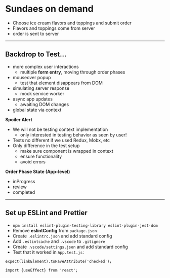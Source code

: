 # Sundaes on demand

- Choose ice cream flavors and toppings and submit order
- Flavors and toppings come from server
- order is sent to server

---

## Backdrop to Test...

- more complex user interactions
  - multiple **form entry**, moving through order phases
- mouseover popup
  - test that element disappears from DOM
- simulating server response
  - mock service worker
- async app updates
  - awaiting DOM changes
- global state via context

**Spoiler Alert**

- We will not be testing context implementation
  - only interested in testing behavior as seen by user!
- Tests no different if we used Redux, Mobx, etc
- Only difference in the test setup
  - make sure component is wrapped in context
  - ensure functionality
  - avoid errors

**Order Phase State (App-level)**

- inProgress
- review
- completed

---

## Set up ESLint and Prettier

- `npm install eslint-plugin-testing-library eslint-plugin-jest-dom`
- Remove **eslintConfig** from `package.json`
- Create `.eslintrc.json` and add standard config
- Add `.eslintcache` and `.vscode` to `.gitignore`
- Create `.vscode/settings.json` and add standard config
- Test that it worked in `App.test.js`:

```
expect(linkElement).toHaveAttribute('checked');
```

```
import {useEffect} from 'react';
```
